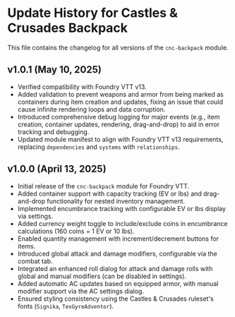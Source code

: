# Update History for Castles & Crusades Backpack

This file contains the changelog for all versions of the `cnc-backpack` module.

## v1.0.1 (May 10, 2025)
- Verified compatibility with Foundry VTT v13.
- Added validation to prevent weapons and armor from being marked as containers during item creation and updates, fixing an issue that could cause infinite rendering loops and data corruption.
- Introduced comprehensive debug logging for major events (e.g., item creation, container updates, rendering, drag-and-drop) to aid in error tracking and debugging.
- Updated module manifest to align with Foundry VTT v13 requirements, replacing `dependencies` and `systems` with `relationships`.

## v1.0.0 (April 13, 2025)
- Initial release of the `cnc-backpack` module for Foundry VTT.
- Added container support with capacity tracking (EV or lbs) and drag-and-drop functionality for nested inventory management.
- Implemented encumbrance tracking with configurable EV or lbs display via settings.
- Added currency weight toggle to include/exclude coins in encumbrance calculations (160 coins = 1 EV or 10 lbs).
- Enabled quantity management with increment/decrement buttons for items.
- Introduced global attack and damage modifiers, configurable via the combat tab.
- Integrated an enhanced roll dialog for attack and damage rolls with global and manual modifiers (can be disabled in settings).
- Added automatic AC updates based on equipped armor, with manual modifier support via the AC settings dialog.
- Ensured styling consistency using the Castles & Crusades ruleset's fonts (`Signika`, `TexGyreAdventor`).